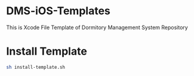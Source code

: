 # DMS-iOS-Templates
This is Xcode File Template of Dormitory Management System Repository

# Install Template
```sh
sh install-template.sh
```
